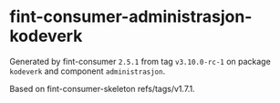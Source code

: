 # fint-consumer-administrasjon-kodeverk

Generated by fint-consumer `2.5.1` from tag `v3.10.0-rc-1` on package `kodeverk` and component `administrasjon`.

Based on fint-consumer-skeleton refs/tags/v1.7.1.
